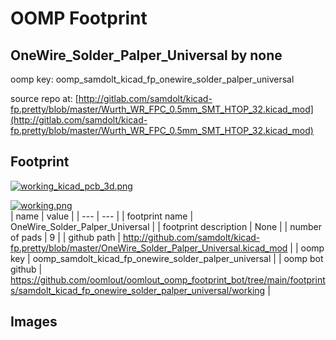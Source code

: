 # OOMP Footprint  
## OneWire_Solder_Palper_Universal  by none  
  
oomp key: oomp_samdolt_kicad_fp_onewire_solder_palper_universal  
  
source repo at: [http://gitlab.com/samdolt/kicad-fp.pretty/blob/master/Wurth_WR_FPC_0.5mm_SMT_HTOP_32.kicad_mod](http://gitlab.com/samdolt/kicad-fp.pretty/blob/master/Wurth_WR_FPC_0.5mm_SMT_HTOP_32.kicad_mod)  
## Footprint  
  
[![working_kicad_pcb_3d.png](working_kicad_pcb_3d_600.png)](working_kicad_pcb_3d.png)  
  
[![working.png](working_600.png)](working.png)  
| name | value | 
| --- | --- | 
| footprint name | OneWire_Solder_Palper_Universal | 
| footprint description | None | 
| number of pads | 9 | 
| github path | http://github.com/samdolt/kicad-fp.pretty/blob/master/OneWire_Solder_Palper_Universal.kicad_mod | 
| oomp key | oomp_samdolt_kicad_fp_onewire_solder_palper_universal | 
| oomp bot github | https://github.com/oomlout/oomlout_oomp_footprint_bot/tree/main/footprints/samdolt_kicad_fp_onewire_solder_palper_universal/working | 
## Images  
